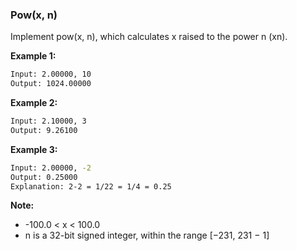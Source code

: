 ### Pow(x, n)

Implement pow(x, n), which calculates x raised to the power n (xn).

**Example 1:**

```bash
Input: 2.00000, 10
Output: 1024.00000
```

**Example 2:**

```bash
Input: 2.10000, 3
Output: 9.26100
```

**Example 3:**

```bash
Input: 2.00000, -2
Output: 0.25000
Explanation: 2-2 = 1/22 = 1/4 = 0.25
```

**Note:**

- -100.0 < x < 100.0
- n is a 32-bit signed integer, within the range [−231, 231 − 1]